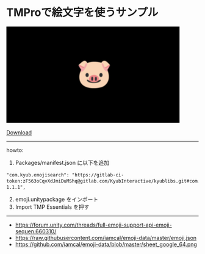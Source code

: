 # TMProで絵文字を使うサンプル

![](images/0.png)

[Download](https://github.com/is8r/example-emoji/raw/main/emoji.unitypackage)

---

howto:

1. Packages/manifest.json に以下を追加

```
"com.kyub.emojisearch": "https://gitlab-ci-token:zF563oCqvXdJmiDuMShq@gitlab.com/KyubInteractive/kyublibs.git#com.kyub.emojisearch-1.1.1",
```

2. emoji.unitypackage をインポート
3. Import TMP Essentials を押す

---

- https://forum.unity.com/threads/full-emoji-support-api-emoji-sequen.660310/
- https://raw.githubusercontent.com/iamcal/emoji-data/master/emoji.json
- https://github.com/iamcal/emoji-data/blob/master/sheet_google_64.png
